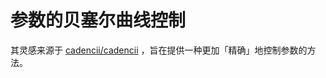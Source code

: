 # 参数的贝塞尔曲线控制

其灵感来源于 [cadencii/cadencii](https://github.com/cadencii/cadencii) ，旨在提供一种更加「精确」地控制参数的方法。
